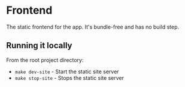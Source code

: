 # Frontend

The static frontend for the app. It's bundle-free and has no build step.

## Running it locally

From the root project directory:

- `make dev-site` - Start the static site server
- `make stop-site` - Stops the static site server
